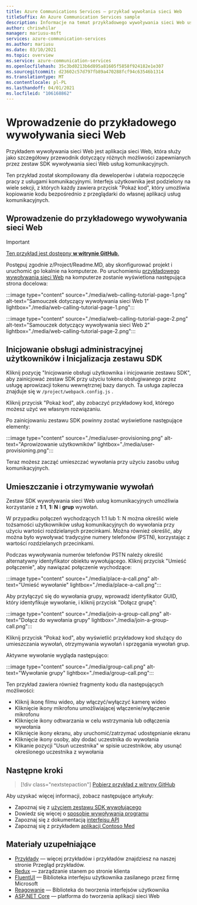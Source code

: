 ```yaml
---
title: Azure Communications Services — przykład wywołania sieci Web
titleSuffix: An Azure Communication Services sample
description: Informacje na temat przykładowego wywoływania sieci Web usług komunikacyjnych
author: chriswhilar
manager: mariusu-msft
services: azure-communication-services
ms.author: mariusu
ms.date: 03/10/2021
ms.topic: overview
ms.service: azure-communication-services
ms.openlocfilehash: 35c3bd0213b6d895a81605f5858f924182e1e307
ms.sourcegitcommit: d23602c57d797fb89a470288fcf94c63546b1314
ms.translationtype: MT
ms.contentlocale: pl-PL
ms.lasthandoff: 04/01/2021
ms.locfileid: "106168862"
---
```

# <a name="get-started-with-the-web-calling-sample"></a>Wprowadzenie do przykładowego wywoływania sieci Web

Przykładem wywoływania sieci Web jest aplikacja sieci Web, która służy jako szczegółowy przewodnik dotyczący różnych możliwości zapewnianych przez zestaw SDK wywoływania sieci Web usług komunikacyjnych.

Ten przykład został skompilowany dla deweloperów i ułatwia rozpoczęcie pracy z usługami komunikacyjnymi. Interfejs użytkownika jest podzielony na wiele sekcji, z których każdy zawiera przycisk "Pokaż kod", który umożliwia kopiowanie kodu bezpośrednio z przeglądarki do własnej aplikacji usług komunikacyjnych.

## <a name="get-started-with-the-web-calling-sample"></a>Wprowadzenie do przykładowego wywoływania sieci Web

> [!IMPORTANT]
> [Ten przykład jest dostępny **w witrynie GitHub**.](https://github.com/Azure-Samples/communication-services-web-calling-tutorial/)

Postępuj zgodnie z/Project/Readme.MD, aby skonfigurować projekt i uruchomić go lokalnie na komputerze.
Po uruchomieniu [przykładowego wywoływania sieci Web](https://github.com/Azure-Samples/communication-services-web-calling-tutorial) na komputerze zostanie wyświetlona następująca strona docelowa:

:::image type="content" source="./media/web-calling-tutorial-page-1.png" alt-text="Samouczek dotyczący wywoływania sieci Web 1" lightbox="./media/web-calling-tutorial-page-1.png":::

:::image type="content" source="./media/web-calling-tutorial-page-2.png" alt-text="Samouczek dotyczący wywoływania sieci Web 2" lightbox="./media/web-calling-tutorial-page-2.png":::

## <a name="user-provisioning-and-sdk-initialization"></a>Inicjowanie obsługi administracyjnej użytkowników i Inicjalizacja zestawu SDK

Kliknij pozycję "Inicjowanie obsługi użytkownika i inicjowanie zestawu SDK", aby zainicjować zestaw SDK przy użyciu tokenu obsługiwanego przez usługę aprowizacji tokenu wewnętrznej bazy danych. Ta usługa zaplecza znajduje się w `/project/webpack.config.js` .

Kliknij przycisk "Pokaż kod", aby zobaczyć przykładowy kod, którego możesz użyć we własnym rozwiązaniu.

Po zainicjowaniu zestawu SDK powinny zostać wyświetlone następujące elementy:

:::image type="content" source="./media/user-provisioning.png" alt-text="Aprowizowanie użytkowników" lightbox="./media/user-provisioning.png":::

Teraz możesz zacząć umieszczać wywołania przy użyciu zasobu usług komunikacyjnych.

## <a name="placing-and-receiving-calls"></a>Umieszczanie i otrzymywanie wywołań

Zestaw SDK wywoływania sieci Web usług komunikacyjnych umożliwia korzystanie z **1:1**, **1: N** i **grup** wywołań.

W przypadku połączeń wychodzących 1:1 lub 1: N można określić wiele tożsamości użytkowników usług komunikacyjnych do wywołania przy użyciu wartości rozdzielanych przecinkami. Można również określić, aby można było wywoływać tradycyjne numery telefonów (PSTN), korzystając z wartości rozdzielanych przecinkami.

Podczas wywoływania numerów telefonów PSTN należy określić alternatywny identyfikator obiektu wywołującego. Kliknij przycisk "Umieść połączenie", aby nawiązać połączenie wychodzące:

:::image type="content" source="./media/place-a-call.png" alt-text="Umieść wywołanie" lightbox="./media/place-a-call.png":::

Aby przyłączyć się do wywołania grupy, wprowadź identyfikator GUID, który identyfikuje wywołanie, i kliknij przycisk "Dołącz grupę":

:::image type="content" source="./media/join-a-group-call.png" alt-text="Dołącz do wywołania grupy" lightbox="./media/join-a-group-call.png":::

Kliknij przycisk "Pokaż kod", aby wyświetlić przykładowy kod służący do umieszczania wywołań, otrzymywania wywołań i sprzęgania wywołań grup.

Aktywne wywołanie wygląda następująco:

:::image type="content" source="./media/group-call.png" alt-text="Wywołanie grupy" lightbox="./media/group-call.png":::

Ten przykład zawiera również fragmenty kodu dla następujących możliwości:

  - Kliknij ikonę filmu wideo, aby włączyć/wyłączyć kamerę wideo
  - Kliknięcie ikony mikrofonu umożliwiającej włączenie/wyłączenie mikrofonu
  - Kliknięcie ikony odtwarzania w celu wstrzymania lub odłączenia wywołania
  - Kliknięcie ikony ekranu, aby uruchomić/zatrzymać udostępnianie ekranu
  - Kliknięcie ikony osoby, aby dodać uczestnika do wywołania
  - Klikanie pozycji "Usuń uczestnika" w spisie uczestników, aby usunąć określonego uczestnika z wywołania


## <a name="next-steps"></a>Następne kroki

>[!div class="nextstepaction"]
>[Pobierz przykład z witryny GitHub](https://github.com/Azure-Samples/communication-services-web-calling-tutorial/)

Aby uzyskać więcej informacji, zobacz następujące artykuły:

- Zapoznaj się z [użyciem zestawu SDK wywołującego](../quickstarts/voice-video-calling/calling-client-samples.md)
- Dowiedz się więcej o [sposobie wywoływania programu](../concepts/voice-video-calling/about-call-types.md)
- Zapoznaj się z dokumentacją [interfejsu API](/javascript/api/azure-communication-services/@azure/communication-calling/)
- Zapoznaj się z przykładem [aplikacji Contoso Med](https://github.com/Azure-Samples/communication-services-contoso-med-app)

## <a name="additional-reading"></a>Materiały uzupełniające

- [Przykłady](./overview.md) — więcej przykładów i przykładów znajdziesz na naszej stronie Przegląd przykładów.
- [Redux](https://redux.js.org/) — zarządzanie stanem po stronie klienta
- [FluentUI](https://aka.ms/fluent-ui) — Biblioteka interfejsu użytkownika zasilanego przez firmę Microsoft
- [Reagowanie](https://reactjs.org/) — Biblioteka do tworzenia interfejsów użytkownika
- [ASP.NET Core](/aspnet/core/introduction-to-aspnet-core?preserve-view=true&view=aspnetcore-3.1) — platforma do tworzenia aplikacji sieci Web
